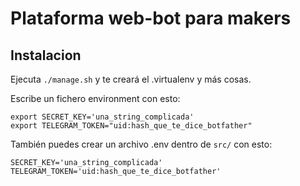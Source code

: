 # Plataforma web-bot para makers

## Instalacion

Ejecuta `./manage.sh` y te creará el .virtualenv y más cosas.

Escribe un fichero environment con esto:
```
export SECRET_KEY='una_string_complicada'
export TELEGRAM_TOKEN="uid:hash_que_te_dice_botfather"
```

También puedes crear un archivo .env dentro de `src/` con esto:

```
SECRET_KEY='una_string_complicada'
TELEGRAM_TOKEN='uid:hash_que_te_dice_botfather'
```
